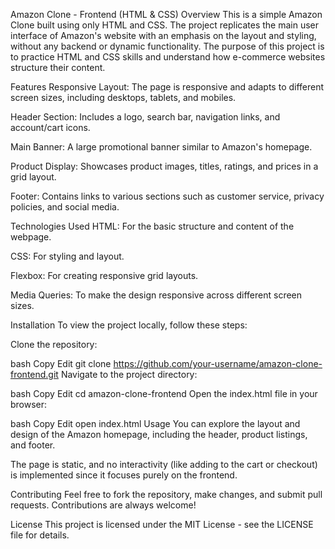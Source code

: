 Amazon Clone - Frontend (HTML & CSS)
Overview
This is a simple Amazon Clone built using only HTML and CSS. The project replicates the main user interface of Amazon's website with an emphasis on the layout and styling, without any backend or dynamic functionality. The purpose of this project is to practice HTML and CSS skills and understand how e-commerce websites structure their content.

Features
Responsive Layout: The page is responsive and adapts to different screen sizes, including desktops, tablets, and mobiles.

Header Section: Includes a logo, search bar, navigation links, and account/cart icons.

Main Banner: A large promotional banner similar to Amazon's homepage.

Product Display: Showcases product images, titles, ratings, and prices in a grid layout.

Footer: Contains links to various sections such as customer service, privacy policies, and social media.

Technologies Used
HTML: For the basic structure and content of the webpage.

CSS: For styling and layout.

Flexbox: For creating responsive grid layouts.

Media Queries: To make the design responsive across different screen sizes.

Installation
To view the project locally, follow these steps:

Clone the repository:

bash
Copy
Edit
git clone https://github.com/your-username/amazon-clone-frontend.git
Navigate to the project directory:

bash
Copy
Edit
cd amazon-clone-frontend
Open the index.html file in your browser:

bash
Copy
Edit
open index.html
Usage
You can explore the layout and design of the Amazon homepage, including the header, product listings, and footer.

The page is static, and no interactivity (like adding to the cart or checkout) is implemented since it focuses purely on the frontend.

Contributing
Feel free to fork the repository, make changes, and submit pull requests. Contributions are always welcome!

License
This project is licensed under the MIT License - see the LICENSE file for details.


